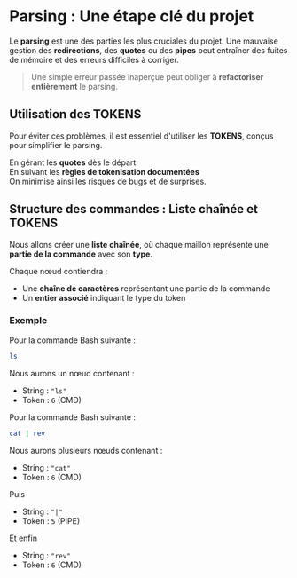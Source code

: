 # Parsing : Une étape clé du projet

Le **parsing** est une des parties les plus cruciales du projet.
Une mauvaise gestion des **redirections**, des **quotes** ou des **pipes** peut entraîner des fuites de mémoire et des erreurs difficiles à corriger.  

> Une simple erreur passée inaperçue peut obliger à **refactoriser entièrement** le parsing.

## Utilisation des TOKENS

Pour éviter ces problèmes, il est essentiel d'utiliser les **TOKENS**, conçus pour simplifier le parsing.  

En gérant les **quotes** dès le départ  
En suivant les **règles de tokenisation documentées**  
On minimise ainsi les risques de bugs et de surprises.

## Structure des commandes : Liste chaînée et TOKENS

Nous allons créer une **liste chaînée**, où chaque maillon représente une **partie de la commande** avec son **type**.  

Chaque nœud contiendra :  
- Une **chaîne de caractères** représentant une partie de la commande  
- Un **entier associé** indiquant le type du token  

### Exemple  

Pour la commande Bash suivante :  
```bash
ls
```
Nous aurons un nœud contenant :
- String : `"ls"`
- Token : `6` (CMD)

Pour la commande Bash suivante :
```bash
cat | rev
```
Nous aurons plusieurs nœuds contenant :
- String : `"cat"`
- Token : `6` (CMD)


Puis
- String : `"|"`
- Token : `5` (PIPE)


Et enfin
- String : `"rev"`
- Token : `6` (CMD)





